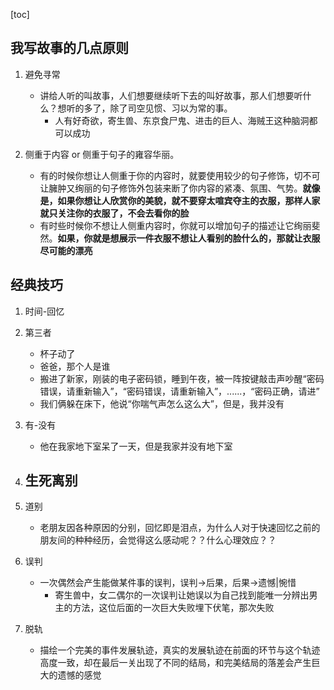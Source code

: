 [toc]

## 我写故事的几点原则
1. 避免寻常
	- 讲给人听的叫故事，人们想要继续听下去的叫好故事，那人们想要听什么？想听的多了，除了司空见惯、习以为常的事。
		- 人有好奇欲，寄生兽、东京食尸鬼、进击的巨人、海贼王这种脑洞都可以成功


2. 侧重于内容 or 侧重于句子的雍容华丽。
	- 有的时候你想让人侧重于你的内容时，就要使用较少的句子修饰，切不可让臃肿又绚丽的句子修饰外包装来断了你内容的紧凑、氛围、气势。__就像是，如果你想让人欣赏你的美貌，就不要穿太喧宾夺主的衣服，那样人家就只关注你的衣服了，不会去看你的脸__
	- 有时些时候你不想让人侧重内容时，你就可以增加句子的描述让它绚丽斐然。__如果，你就是想展示一件衣服不想让人看别的脸什么的，那就让衣服尽可能的漂亮__




## 经典技巧
1. 时间-回忆
2. 第三者
	- 杯子动了
	- 爸爸，那个人是谁
	- 搬进了新家，刚装的电子密码锁，睡到午夜，被一阵按键敲击声吵醒“密码错误，请重新输入”，“密码错误，请重新输入”，......，“密码正确，请进”
	- 我们俩躲在床下，他说“你喘气声怎么这么大”，但是，我并没有

3. 有-没有
	- 他在我家地下室呆了一天，但是我家并没有地下室


4. 生死离别
	- 



5. 道别
	- 老朋友因各种原因的分别，回忆即是泪点，为什么人对于快速回忆之前的朋友间的种种经历，会觉得这么感动呢？？什么心理效应？？






5. 误判
	- 一次偶然会产生能做某件事的误判，误判->后果，后果->遗憾|惋惜
		- 寄生兽中，女二偶尔的一次误判让她误以为自己找到能唯一分辨出男主的方法，这位后面的一次巨大失败埋下伏笔，那次失败

6. 脱轨
	- 描绘一个完美的事件发展轨迹，真实的发展轨迹在前面的环节与这个轨迹高度一致，却在最后一关出现了不同的结局，和完美结局的落差会产生巨大的遗憾的感觉